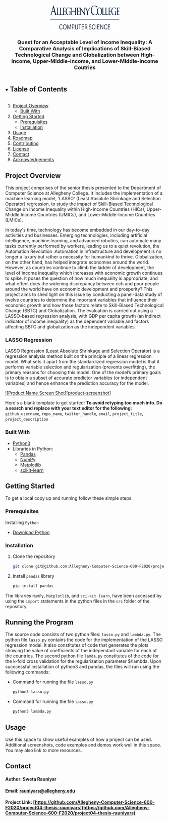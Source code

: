 

<!-- PROJECT LOGO -->
<br />
<p align="center">
  <a href="https://github.com/github_username/repo_name">
    <img src="images/logo.png" alt="Logo" width="220" height="80">
  </a>

  <h3 align="center">Quest for an Acceptable Level of Income Inequality: A Comparative Analysis of Implications of Skill-Biased Technological Change and Globalization between High-Income, Upper-Middle-Income, and Lower-Middle-Income Coutries</h3>

    
  </p>
</p>



<!-- TABLE OF CONTENTS -->
<details open="open">
  <summary><h2 style="display: inline-block">Table of Contents</h2></summary>
  <ol>
    <li>
      <a href="#project-overview">Project Overview</a>
      <ul>
        <li><a href="#built-with">Built With</a></li>
      </ul>
    </li>
    <li>
      <a href="#getting-started">Getting Started</a>
      <ul>
        <li><a href="#prerequisites">Prerequisites</a></li>
        <li><a href="#installation">Installation</a></li>
      </ul>
    </li>
    <li><a href="#usage">Usage</a></li>
    <li><a href="#roadmap">Roadmap</a></li>
    <li><a href="#contributing">Contributing</a></li>
    <li><a href="#license">License</a></li>
    <li><a href="#contact">Contact</a></li>
    <li><a href="#acknowledgements">Acknowledgements</a></li>
  </ol>
</details>



<!-- PROJECT OVERVIEW -->
## Project Overview

This project comprises of the senior thesis presented to the Department of Computer Science at Allegheny College. It includes the implementation of a machine learning model, 'LASSO' (Least Absolute Shrinkage and Selection Operator) regression, to study the impact of Skill-Biased Technological Change on Income Inequality within High-Income Countries (HICs), Upper-Middle Income Countries (UMICs), and Lower-Middle-Income Countries (LMICs).

In today's time, technology has become embedded in our day-to-day activities and businesses. Emerging technologies, including artificial intelligence, machine learning, and advanced robotics, can automate many tasks currently performed by workers, leading us to a quiet revolution, the Automation Revolution
.Automation in infrastructure and development is no longer a luxury but rather a necessity for humankind to thrive. Globalization, on the other hand, has helped integrate economies around the world. However, as countries continue to climb the ladder of development, the level of income inequality which increases with economic growth continues to spike. It poses the question of how much inequality is appropriate, and what effect does the widening discrepancy between rich and poor people around the world have on economic development and prosperity? This project aims to shed light on this issue by conducting a panel-data study of twelve countries to determine the important variables that influence their economic growth and how those factors relate to Skill-Biased Technological Change (SBTC) and Globalization. The evaluation is carried out using a LASSO-based regression analysis, with GDP per capita growth (an indirect indicator of income inequality) as the dependent variable and factors affecting SBTC and globalization as the independent variables.  

### LASSO Regression

LASSO Regression (Least Absolute Shrinkage and Selection Operator) is a regression analysis method built on the principle of a linear regression model. What sets it apart from the standardized regression model is that it performs variable selection and regularization (prevents overfitting), the primary reasons for choosing this model. One of the model’s primary goals is to obtain a subset of accurate predictor variables (or independent variables) and hence enhance the prediction accuracy for the model. 

[![Product Name Screen Shot][product-screenshot]](https://example.com)

Here's a blank template to get started:
**To avoid retyping too much info. Do a search and replace with your text editor for the following:**
`github_username`, `repo_name`, `twitter_handle`, `email`, `project_title`, `project_description`



### Built With

* [Python3](https://www.python.org/)
* Libraries in Python:
  * [Pandas](https://pandas.pydata.org/)
  * [NumPy](https://numpy.org/)
  * [Matplotlib](https://matplotlib.org/)
  * [scikit-learn](https://scikit-learn.org/stable/)



<!-- GETTING STARTED -->
## Getting Started

To get a local copy up and running follow these simple steps.

### Prerequisites

Installing `Python`
* [Download Python](https://www.python.org/downloads/)
 

### Installation 

1. Clone the repository
   ```sh
   git clone git@github.com:Allegheny-Computer-Science-600-F2020/project04-thesis-rauniyars.git
   ```
2. Install `pandas` library
   ```sh
   pip install pandas
   ```
The libraries `NumPy`, `Matplotlib`, and `sci-kit learn`, have been accessed by using the `import` statements in the python files in the `src` folder of the repository.

<!-- USAGE EXAMPLES -->
## Running the Program

The source code consists of two python files: `lasso.py` and `lambda.py`. The python file `lasso.py` contains the code for the implementation of the LASSO regression model. It also constitutes of code that generates the plots showing the value of coefficients of the independant variable for each of the countries. The second python file `lamda.py` constitutes of the code for the k-fold cross validation for the regularization parameter $\lambda. Upon succcessful installation of python3 and pandas, the files will run using the following commands:

* Command for running the file `lasso.py`
  ```sh
  python3 lasso.py
  ```
* Command for running the file `lasso.py`
  ```sh
  python3 lambda.py
  ```


<!-- USAGE EXAMPLES -->
## Usage

Use this space to show useful examples of how a project can be used. Additional screenshots, code examples and demos work well in this space. You may also link to more resources.



<!-- CONTACT -->
## Contact

#### Author: Sweta Rauniyar

#### Email: rauniyars@allegheny.edu 

#### Project Link: [https://github.com/Allegheny-Computer-Science-600-F2020/project04-thesis-rauniyars](https://github.com/Allegheny-Computer-Science-600-F2020/project04-thesis-rauniyars)

